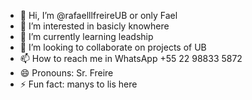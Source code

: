 - 👋 Hi, I’m @rafaelllfreireUB or only Fael
- 👀 I’m interested in basicly knowhere
- 🌱 I’m currently learning leadship
- 💞️ I’m looking to collaborate on projects of UB
- 📫 How to reach me in WhatsApp +55 22 98833 5872 
- 😄 Pronouns: Sr. Freire  
- ⚡ Fun fact: manys to lis here

<!---
rafaelllfreireUB/rafaelllfreireUB is a ✨ special ✨ repository because its `README.md` (this file) appears on your GitHub profile.
You can click the Preview link to take a look at your changes.
--->
